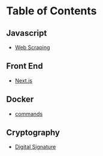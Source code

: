 # Table of Contents

## Javascript

- [Web Scraping](/javascript/web-scraping)

## Front End
- [Next.js](/front-end/nextjs)

## Docker

- [commands](/docker/commands)

## Cryptography

- [Digital Signature](/cryptography/digital-signature)
